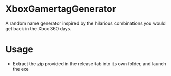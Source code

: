 # XboxGamertagGenerator
A random name generator inspired by the hilarious combinations you would get back in the Xbox 360 days.

# Usage
- Extract the zip provided in the release tab into its own folder, and launch the exe
